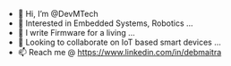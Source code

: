 - 👋 Hi, I’m @DevMTech
- 👀 Interested in Embedded Systems, Robotics ...
- 🌱 I write Firmware for a living ...
- 💞️ Looking to collaborate on IoT based smart devices ...
- 📫 Reach me @ https://www.linkedin.com/in/debmaitra 

<!---
DevMTech/DevMTech is a ✨ special ✨ repository because its `README.md` (this file) appears on your GitHub profile.
You can click the Preview link to take a look at your changes.
--->
